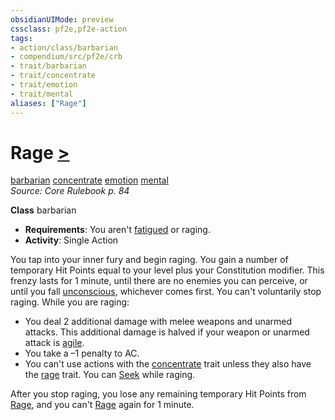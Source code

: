 ```yaml
---
obsidianUIMode: preview
cssclass: pf2e,pf2e-action
tags:
- action/class/barbarian
- compendium/src/pf2e/crb
- trait/barbarian
- trait/concentrate
- trait/emotion
- trait/mental
aliases: ["Rage"]
---
```

# Rage [>](/rules/core-rulebook/chapter-9-playing-the-game.md#Actions "Single Action")
[barbarian](/rules/traits/barbarian.md)  [concentrate](/rules/traits/concentrate.md)  [emotion](/rules/traits/emotion.md)  [mental](/rules/traits/mental.md)  
*Source: Core Rulebook p. 84*  

**Class** barbarian
- **Requirements**: You aren't [fatigued](/rules/conditions.md#Fatigued) or raging.
- **Activity**: Single Action

You tap into your inner fury and begin raging. You gain a number of temporary Hit Points equal to your level plus your Constitution modifier. This frenzy lasts for 1 minute, until there are no enemies you can perceive, or until you fall [unconscious](/rules/conditions.md#Unconscious), whichever comes first. You can't voluntarily stop raging. While you are raging:

- You deal 2 additional damage with melee weapons and unarmed attacks. This additional damage is halved if your weapon or unarmed attack is [agile](/rules/traits/agile.md).
- You take a –1 penalty to AC.
- You can't use actions with the [concentrate](/rules/traits/concentrate.md) trait unless they also have the [rage](/rules/traits/rage.md) trait. You can [Seek](/rules/actions/seek.md) while raging.

After you stop raging, you lose any remaining temporary Hit Points from [Rage](/rules/actions/rage.md), and you can't [Rage](/rules/actions/rage.md) again for 1 minute.